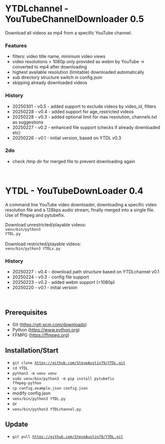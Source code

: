 # YTDLchannel - YouTubeChannelDownloader 0.5
Download all videos as mp4 from a specific YouTube channel.

### Features
- filters: video title name, minimum video views
- video resolutions > 1080p only provided as webm by YouTube -> converted to mp4 after downloading
- highest available resolution (limitable) downloaded automatically
- sub directory structure switch in config.json
- skipping already downloaded videos

### History
- 20250301 - v0.5 - added support to exclude videos by video_id, filters
- 20250228 - v0.4 - added support for age_restricted videos
- 20250228 - v0.3 - added optional limit for max resolution, channels.txt as suggestions
- 20250227 - v0.2 - enhanced file support (checks if already downloaded etc)
- 20250226 - v0.1 - initial version, based on YTDL v0.3

### 2do
- check /tmp dir for merged file to prevent downloading again

<br/>

# YTDL - YouTubeDownLoader 0.4
A command line YouTube video downloader, downloading a specific video resolution file and a 128kps audio stream, finally merged into a single file. Use of ffmpeg and pytubefix.

Download unrestricted/playable videos:<br/>
<code>venv/bin/python3 YTDL.py</code><br/><br/>
Download restricted/playable videos:<br/>
<code>venv/bin/python3 YTDLx.py</code>

### History
- 20250227 - v0.4 - download path structure based on YTDLchannel v0.1
- 20250224 - v0.3 - config file support
- 20250223 - v0.2 - added webm support (>1080p)
- 20250220 - v0.1 - initial version

<br/>

## Prerequisites
- Git (https://git-scm.com/downloads)
- Python (https://www.python.org)
- FFMPG (https://ffmpeg.org)

## Installation/Start
- <code>git clone https://github.com/SteveAustin79/YTDL.git</code>
- <code>cd YTDL</code>
- <code>python3 -m venv venv</code>
- <code>sudo venv/bin/python3 -m pip install pytubefix ffmpeg-python</code>
- <code>cp config.example.json config.json</code>
- modify config.json
- <code>venv/bin/python3 YTDL.py</code>
- or
- <code>venv/bin/python3 YTDLchannel.py</code>

## Update
- <code>git pull https://github.com/SteveAustin79/YTDL.git</code>
